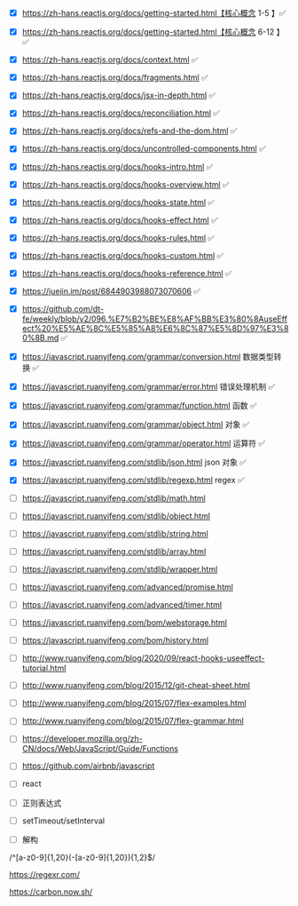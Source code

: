 - [x] https://zh-hans.reactjs.org/docs/getting-started.html【核心概念 1-5 】✅

- [x] https://zh-hans.reactjs.org/docs/getting-started.html【核心概念 6-12 】✅

- [x] https://zh-hans.reactjs.org/docs/context.html ✅

- [x] https://zh-hans.reactjs.org/docs/fragments.html ✅

- [x] https://zh-hans.reactjs.org/docs/jsx-in-depth.html ✅

- [x] https://zh-hans.reactjs.org/docs/reconciliation.html ✅

- [x] https://zh-hans.reactjs.org/docs/refs-and-the-dom.html ✅

- [x] https://zh-hans.reactjs.org/docs/uncontrolled-components.html ✅

- [x] https://zh-hans.reactjs.org/docs/hooks-intro.html ✅

- [x] https://zh-hans.reactjs.org/docs/hooks-overview.html ✅

- [x] https://zh-hans.reactjs.org/docs/hooks-state.html ✅

- [x] https://zh-hans.reactjs.org/docs/hooks-effect.html ✅

- [x] https://zh-hans.reactjs.org/docs/hooks-rules.html ✅

- [x] https://zh-hans.reactjs.org/docs/hooks-custom.html ✅

- [x] https://zh-hans.reactjs.org/docs/hooks-reference.html ✅

- [x] https://juejin.im/post/6844903988073070606 ✅

- [x] https://github.com/dt-fe/weekly/blob/v2/096.%E7%B2%BE%E8%AF%BB%E3%80%8AuseEffect%20%E5%AE%8C%E5%85%A8%E6%8C%87%E5%8D%97%E3%80%8B.md ✅

- [x] https://javascript.ruanyifeng.com/grammar/conversion.html 数据类型转换 ✅

- [x] https://javascript.ruanyifeng.com/grammar/error.html 错误处理机制 ✅

- [x] https://javascript.ruanyifeng.com/grammar/function.html 函数 ✅

- [x] https://javascript.ruanyifeng.com/grammar/object.html 对象 ✅

- [x] https://javascript.ruanyifeng.com/grammar/operator.html 运算符 ✅

- [x] https://javascript.ruanyifeng.com/stdlib/json.html json 对象 ✅

- [x] https://javascript.ruanyifeng.com/stdlib/regexp.html regex ✅

- [ ] https://javascript.ruanyifeng.com/stdlib/math.html

- [ ] https://javascript.ruanyifeng.com/stdlib/object.html

- [ ] https://javascript.ruanyifeng.com/stdlib/string.html

- [ ] https://javascript.ruanyifeng.com/stdlib/array.html

- [ ] https://javascript.ruanyifeng.com/stdlib/wrapper.html

- [ ] https://javascript.ruanyifeng.com/advanced/promise.html

- [ ] https://javascript.ruanyifeng.com/advanced/timer.html

- [ ] https://javascript.ruanyifeng.com/bom/webstorage.html

- [ ] https://javascript.ruanyifeng.com/bom/history.html

- [ ] http://www.ruanyifeng.com/blog/2020/09/react-hooks-useeffect-tutorial.html

- [ ] http://www.ruanyifeng.com/blog/2015/12/git-cheat-sheet.html

- [ ] http://www.ruanyifeng.com/blog/2015/07/flex-examples.html

- [ ] http://www.ruanyifeng.com/blog/2015/07/flex-grammar.html

- [ ] https://developer.mozilla.org/zh-CN/docs/Web/JavaScript/Guide/Functions

- [ ] https://github.com/airbnb/javascript

- [ ] react
- [ ] 正则表达式
- [ ] setTimeout/setInterval
- [ ] 解构

/^[a-z0-9]{1,20}(-[a-z0-9]{1,20}){1,2}$/

https://regexr.com/

https://carbon.now.sh/
